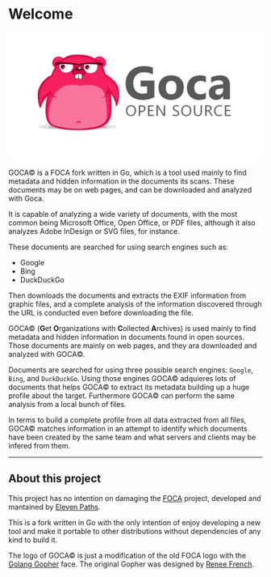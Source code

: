 # Welcome

![Logo](assets/img/goca.logo.png)

GOCA&copy; is a FOCA fork written in Go, which is a tool used mainly to find metadata and hidden information in the documents its scans. These documents may be on web pages, and can be downloaded and analyzed with Goca.

It is capable of analyzing a wide variety of documents, with the most common being Microsoft Office, Open Office, or PDF files, although it also analyzes Adobe InDesign or SVG files, for instance.

These documents are searched for using search engines such as:

* Google
* Bing
* DuckDuckGo

Then downloads the documents and extracts the EXIF information from graphic files, and a complete analysis of the information discovered through the URL is conducted even before downloading the file.

GOCA&copy; (**G**et **O**rganizations with **C**ollected **A**rchives) is used mainly to find metadata and hidden information in documents found in open sources. Those documents are mainly on web pages, and they ara downloaded and analyzed with GOCA&copy;.

Documents are searched for using three possible search engines: `Google`, `Bing`, and `DuckDuckGo`. Using those engines GOCA&copy; adquieres lots of documents that helps GOCA&copy; to extract its metadata building up a huge profile about the target. Furthermore GOCA&copy; can perform the same analysis from a local bunch of files.

In terms to build a complete profile from all data extracted from all files, GOCA&copy; matches information in an attempt to identify which documents have been created by the same team and what servers and clients may be infered from them.

***

## About this project

This project has no intention on damaging the [FOCA](https://github.com/ElevenPaths/FOCA) project, developed and mantained by [Eleven Paths](https://www.elevenpaths.com).

This is a fork written in Go with the only intention of enjoy developing a new tool and make it portable to other distributions without dependencies of any kind to build it.

The logo of GOCA&copy; is just a modification of the old FOCA logo with the [Golang Gopher](https://blog.golang.org/gopher) face. The original Gopher was designed by [Renee French](https://reneefrench.blogspot.com).